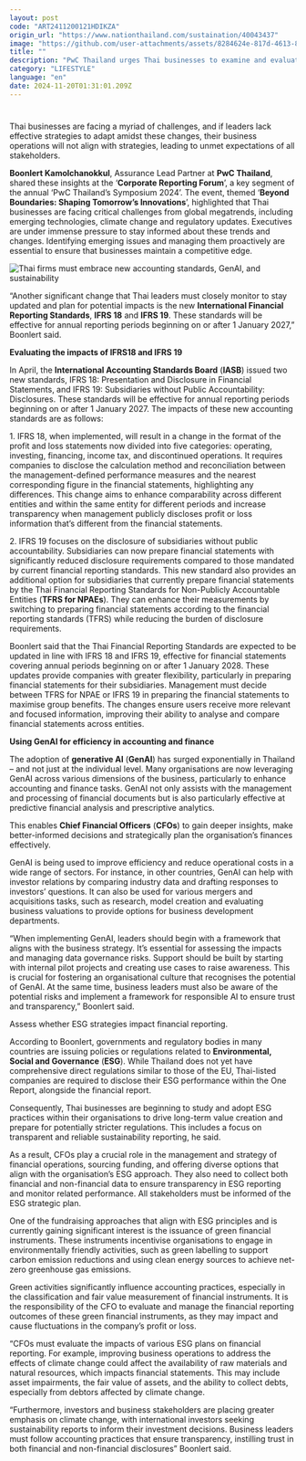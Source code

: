 ```yaml
---
layout: post
code: "ART2411200121HDIKZA"
origin_url: "https://www.nationthailand.com/sustaination/40043437"
image: "https://github.com/user-attachments/assets/8284624e-817d-4613-8582-7decb3e69d3a"
title: ""
description: "PwC Thailand urges Thai businesses to examine and evaluate the implications of the new IFRS 18 and IFRS 19 accounting standards. They should consider the integration of GenAI in finance functions as well as sustainability reporting and green activities that could impact financial reporting. "
category: "LIFESTYLE"
language: "en"
date: 2024-11-20T01:31:01.209Z
---
```


# 









Thai businesses are facing a myriad of challenges, and if leaders lack effective strategies to adapt amidst these changes, their business operations will not align with strategies, leading to unmet expectations of all stakeholders.

**Boonlert Kamolchanokkul**, Assurance Lead Partner at **PwC Thailand**, shared these insights at the ‘**Corporate Reporting Forum**’, a key segment of the annual ‘PwC Thailand’s Symposium 2024’. The event, themed ‘**Beyond Boundaries: Shaping Tomorrow’s Innovations**’, highlighted that Thai businesses are facing critical challenges from global megatrends, including emerging technologies, climate change and regulatory updates. Executives are under immense pressure to stay informed about these trends and changes. Identifying emerging issues and managing them proactively are essential to ensure that businesses maintain a competitive edge.

  ![Thai firms must embrace new accounting standards, GenAI, and sustainability](https://github.com/user-attachments/assets/fabbba46-4ba5-440a-b41c-1aeeefaa45c8)

“Another significant change that Thai leaders must closely monitor to stay updated and plan for potential impacts is the new **International Financial Reporting Standards**, **IFRS 18** and **IFRS 19**. These standards will be effective for annual reporting periods beginning on or after 1 January 2027,” Boonlert said.

**Evaluating the impacts of IFRS18 and IFRS 19**

In April, the **International Accounting Standards Board** (**IASB**) issued two new standards, IFRS 18: Presentation and Disclosure in Financial Statements, and IFRS 19: Subsidiaries without Public Accountability: Disclosures. These standards will be effective for annual reporting periods beginning on or after 1 January 2027. The impacts of these new accounting standards are as follows:

1\. IFRS 18, when implemented, will result in a change in the format of the profit and loss statements now divided into five categories: operating, investing, financing, income tax, and discontinued operations. It requires companies to disclose the calculation method and reconciliation between the management-defined performance measures and the nearest corresponding figure in the financial statements, highlighting any differences. This change aims to enhance comparability across different entities and within the same entity for different periods and increase transparency when management publicly discloses profit or loss information that’s different from the financial statements.

2\. IFRS 19 focuses on the disclosure of subsidiaries without public accountability. Subsidiaries can now prepare financial statements with significantly reduced disclosure requirements compared to those mandated by current financial reporting standards. This new standard also provides an additional option for subsidiaries that currently prepare financial statements by the Thai Financial Reporting Standards for Non-Publicly Accountable Entities (**TFRS for NPAEs**). They can enhance their measurements by switching to preparing financial statements according to the financial reporting standards (TFRS) while reducing the burden of disclosure requirements.

Boonlert said that the Thai Financial Reporting Standards are expected to be updated in line with IFRS 18 and IFRS 19, effective for financial statements covering annual periods beginning on or after 1 January 2028. These updates provide companies with greater flexibility, particularly in preparing financial statements for their subsidiaries. Management must decide between TFRS for NPAE or IFRS 19 in preparing the financial statements to maximise group benefits. The changes ensure users receive more relevant and focused information, improving their ability to analyse and compare financial statements across entities.

**Using GenAI for efficiency in accounting and finance**

The adoption of **generative AI** (**GenAI**) has surged exponentially in Thailand – and not just at the individual level. Many organisations are now leveraging GenAI across various dimensions of the business, particularly to enhance accounting and finance tasks. GenAI not only assists with the management and processing of financial documents but is also particularly effective at predictive financial analysis and prescriptive analytics.

This enables **Chief Financial Officers** (**CFOs**) to gain deeper insights, make better-informed decisions and strategically plan the organisation’s finances effectively.

GenAI is being used to improve efficiency and reduce operational costs in a wide range of sectors. For instance, in other countries, GenAI can help with investor relations by comparing industry data and drafting responses to investors’ questions. It can also be used for various mergers and acquisitions tasks, such as research, model creation and evaluating business valuations to provide options for business development departments.

“When implementing GenAI, leaders should begin with a framework that aligns with the business strategy. It’s essential for assessing the impacts and managing data governance risks. Support should be built by starting with internal pilot projects and creating use cases to raise awareness. This is crucial for fostering an organisational culture that recognises the potential of GenAI. At the same time, business leaders must also be aware of the potential risks and implement a framework for responsible AI to ensure trust and transparency,” Boonlert said.

Assess whether ESG strategies impact financial reporting.

According to Boonlert, governments and regulatory bodies in many countries are issuing policies or regulations related to **Environmental, Social and Governance** (**ESG**). While Thailand does not yet have comprehensive direct regulations similar to those of the EU, Thai-listed companies are required to disclose their ESG performance within the One Report, alongside the financial report.

Consequently, Thai businesses are beginning to study and adopt ESG practices within their organisations to drive long-term value creation and prepare for potentially stricter regulations. This includes a focus on transparent and reliable sustainability reporting, he said.

As a result, CFOs play a crucial role in the management and strategy of financial operations, sourcing funding, and offering diverse options that align with the organisation’s ESG approach. They also need to collect both financial and non-financial data to ensure transparency in ESG reporting and monitor related performance. All stakeholders must be informed of the ESG strategic plan.

One of the fundraising approaches that align with ESG principles and is currently gaining significant interest is the issuance of green financial instruments. These instruments incentivise organisations to engage in environmentally friendly activities, such as green labelling to support carbon emission reductions and using clean energy sources to achieve net-zero greenhouse gas emissions.

Green activities significantly influence accounting practices, especially in the classification and fair value measurement of financial instruments. It is the responsibility of the CFO to evaluate and manage the financial reporting outcomes of these green financial instruments, as they may impact and cause fluctuations in the company’s profit or loss.

“CFOs must evaluate the impacts of various ESG plans on financial reporting. For example, improving business operations to address the effects of climate change could affect the availability of raw materials and natural resources, which impacts financial statements. This may include asset impairments, the fair value of assets, and the ability to collect debts, especially from debtors affected by climate change.

“Furthermore, investors and business stakeholders are placing greater emphasis on climate change, with international investors seeking sustainability reports to inform their investment decisions. Business leaders must follow accounting practices that ensure transparency, instilling trust in both financial and non-financial disclosures” Boonlert said.